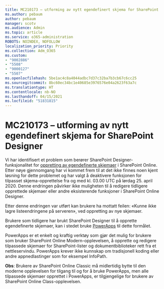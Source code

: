 ```yaml
---
title: MC210173 – utforming av nytt egendefinert skjema for SharePoint Designer
ms.author: pebaum
author: pebaum
manager: scotv
ms.audience: Admin
ms.topic: article
ms.service: o365-administration
ROBOTS: NOINDEX, NOFOLLOW
localization_priority: Priority
ms.collection: Adm_O365
ms.custom:
- "9002886"
- "5508"
- "9000127"
- "5507"
ms.openlocfilehash: 5be1ac4c8a4044adbc7d37c32ba7b3cb67c6cc25
ms.sourcegitcommit: 8bc60ec34bc1e40685e3976576e04a2623f63a7c
ms.translationtype: HT
ms.contentlocale: nb-NO
ms.lasthandoff: 04/15/2021
ms.locfileid: "51831815"
---
```

# <a name="mc210173---sharepoint-designer-new-custom-form-feature-deprecation"></a>MC210173 – utforming av nytt egendefinert skjema for SharePoint Designer

Vi har identifisert et problem som berører SharePoint Designer-funksjonalitet for [oppretting av egendefinerte skjemaer](https://support.microsoft.com/en-us/office/create-a-custom-list-form-using-sharepoint-designer-917d8fdb-ee00-4441-adb3-a94612d1d105?ui=en-us&rs=en-us&ad=us#bm2) i SharePoint Online. Etter nøye gjennomgang har vi kommet frem til at det ikke finnes noen kjent løsning for dette problemet og har valgt å deaktivere funksjonen for tilpasset skjema-opprettelse fra og med kl. 03.00 UTC på lørdag 25. april 2020. Denne endringen påvirker ikke muligheten til å redigere tidligere opprettede skjemaer eller andre eksisterende funksjoner i SharePoint Online Designer.

Etter denne endringen var utført kan brukere ha mottatt feilen: «Kunne ikke lagre listeendringene på serveren», ved oppretting av nye skjemaer.

Brukere som tidligere har brukt SharePoint Designer til å opprette egendefinerte skjemaer, kan i stedet bruke [PowerApps](https://docs.microsoft.com/powerapps/maker/canvas-apps/customize-list-form) til dette formålet.

PowerApps er et enkelt og kraftig verktøy som gjør det mulig for brukere som bruker SharePoint Online Modern-opplevelsen, å opprette og redigere tilpassede skjemaer for SharePoint-lister og dokumentbiblioteker rett fra et nettleservindu. PowerApps krever ikke kunnskap om tradisjonell koding eller andre appnedlastinger som for eksempel InfoPath.

**Obs**: Brukere av SharePoint Online Classic må midlertidig bytte til den moderne opplevelsen for tilgang til og for å bruke PowerApps, men alle tilpassede skjemaer opprettet i PowerApps, er tilgjengelige for brukere av SharePoint Online Class-opplevelsen.
